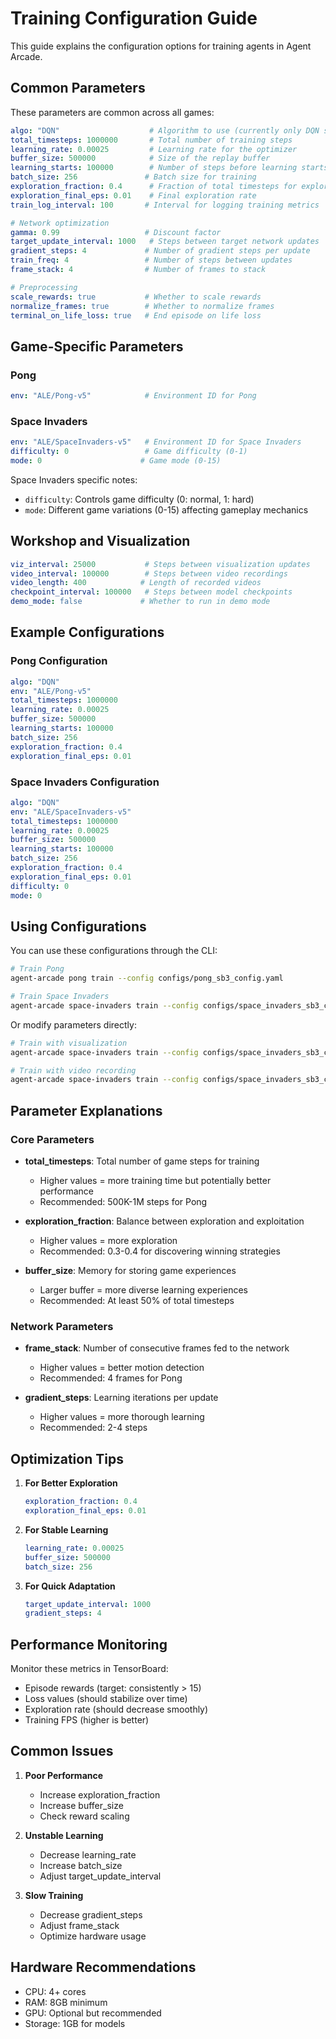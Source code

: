 # Training Configuration Guide

This guide explains the configuration options for training agents in Agent Arcade.

## Common Parameters

These parameters are common across all games:

```yaml
algo: "DQN"                    # Algorithm to use (currently only DQN supported)
total_timesteps: 1000000       # Total number of training steps
learning_rate: 0.00025         # Learning rate for the optimizer
buffer_size: 500000            # Size of the replay buffer
learning_starts: 100000        # Number of steps before learning starts
batch_size: 256               # Batch size for training
exploration_fraction: 0.4      # Fraction of total timesteps for exploration
exploration_final_eps: 0.01    # Final exploration rate
train_log_interval: 100       # Interval for logging training metrics

# Network optimization
gamma: 0.99                   # Discount factor
target_update_interval: 1000   # Steps between target network updates
gradient_steps: 4             # Number of gradient steps per update
train_freq: 4                 # Number of steps between updates
frame_stack: 4                # Number of frames to stack

# Preprocessing
scale_rewards: true           # Whether to scale rewards
normalize_frames: true        # Whether to normalize frames
terminal_on_life_loss: true   # End episode on life loss
```

## Game-Specific Parameters

### Pong

```yaml
env: "ALE/Pong-v5"            # Environment ID for Pong
```

### Space Invaders

```yaml
env: "ALE/SpaceInvaders-v5"   # Environment ID for Space Invaders
difficulty: 0                 # Game difficulty (0-1)
mode: 0                      # Game mode (0-15)
```

Space Invaders specific notes:

- `difficulty`: Controls game difficulty (0: normal, 1: hard)
- `mode`: Different game variations (0-15) affecting gameplay mechanics

## Workshop and Visualization

```yaml
viz_interval: 25000           # Steps between visualization updates
video_interval: 100000        # Steps between video recordings
video_length: 400            # Length of recorded videos
checkpoint_interval: 100000   # Steps between model checkpoints
demo_mode: false             # Whether to run in demo mode
```

## Example Configurations

### Pong Configuration

```yaml
algo: "DQN"
env: "ALE/Pong-v5"
total_timesteps: 1000000
learning_rate: 0.00025
buffer_size: 500000
learning_starts: 100000
batch_size: 256
exploration_fraction: 0.4
exploration_final_eps: 0.01
```

### Space Invaders Configuration

```yaml
algo: "DQN"
env: "ALE/SpaceInvaders-v5"
total_timesteps: 1000000
learning_rate: 0.00025
buffer_size: 500000
learning_starts: 100000
batch_size: 256
exploration_fraction: 0.4
exploration_final_eps: 0.01
difficulty: 0
mode: 0
```

## Using Configurations

You can use these configurations through the CLI:

```bash
# Train Pong
agent-arcade pong train --config configs/pong_sb3_config.yaml

# Train Space Invaders
agent-arcade space-invaders train --config configs/space_invaders_sb3_config.yaml
```

Or modify parameters directly:

```bash
# Train with visualization
agent-arcade space-invaders train --config configs/space_invaders_sb3_config.yaml --render

# Train with video recording
agent-arcade space-invaders train --config configs/space_invaders_sb3_config.yaml --record
```

## Parameter Explanations

### Core Parameters

- **total_timesteps**: Total number of game steps for training
  - Higher values = more training time but potentially better performance
  - Recommended: 500K-1M steps for Pong

- **exploration_fraction**: Balance between exploration and exploitation
  - Higher values = more exploration
  - Recommended: 0.3-0.4 for discovering winning strategies

- **buffer_size**: Memory for storing game experiences
  - Larger buffer = more diverse learning experiences
  - Recommended: At least 50% of total timesteps

### Network Parameters

- **frame_stack**: Number of consecutive frames fed to the network
  - Higher values = better motion detection
  - Recommended: 4 frames for Pong

- **gradient_steps**: Learning iterations per update
  - Higher values = more thorough learning
  - Recommended: 2-4 steps

## Optimization Tips

1. **For Better Exploration**

   ```yaml
   exploration_fraction: 0.4
   exploration_final_eps: 0.01
   ```

2. **For Stable Learning**

   ```yaml
   learning_rate: 0.00025
   buffer_size: 500000
   batch_size: 256
   ```

3. **For Quick Adaptation**

   ```yaml
   target_update_interval: 1000
   gradient_steps: 4
   ```

## Performance Monitoring

Monitor these metrics in TensorBoard:

- Episode rewards (target: consistently > 15)
- Loss values (should stabilize over time)
- Exploration rate (should decrease smoothly)
- Training FPS (higher is better)

## Common Issues

1. **Poor Performance**
   - Increase exploration_fraction
   - Increase buffer_size
   - Check reward scaling

2. **Unstable Learning**
   - Decrease learning_rate
   - Increase batch_size
   - Adjust target_update_interval

3. **Slow Training**
   - Decrease gradient_steps
   - Adjust frame_stack
   - Optimize hardware usage

## Hardware Recommendations

- CPU: 4+ cores
- RAM: 8GB minimum
- GPU: Optional but recommended
- Storage: 1GB for models
